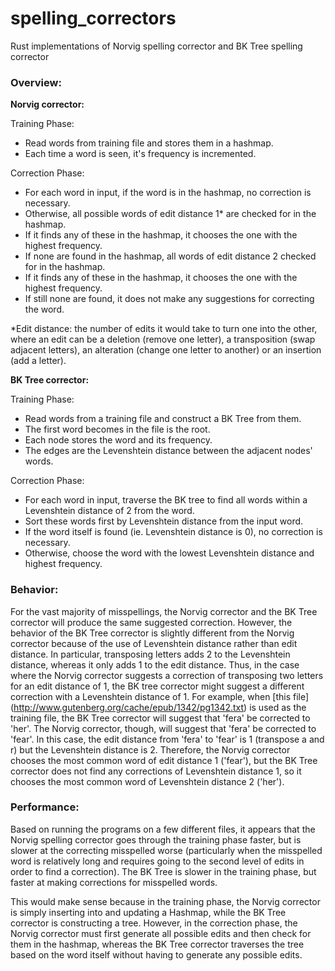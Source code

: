 # spelling_correctors

Rust implementations of Norvig spelling corrector and BK Tree spelling corrector

### Overview:

**Norvig corrector:**

Training Phase:
- Read words from training file and stores them in a hashmap.
- Each time a word is seen, it's frequency is incremented.

Correction Phase:
- For each word in input, if the word is in the hashmap, no correction is necessary.
- Otherwise, all possible words of edit distance 1* are checked for in the hashmap.
- If it finds any of these in the hashmap, it chooses the one with the highest frequency.
- If none are found in the hashmap, all words of edit distance 2 checked for in the hashmap.
- If it finds any of these in the hashmap, it chooses the one with the highest frequency.
- If still none are found, it does not make any suggestions for correcting the word.

*Edit distance: the number of edits it would take to turn one into the other, where an edit can be a deletion (remove one letter), a transposition (swap adjacent letters), an alteration (change one letter to another) or an insertion (add a letter).

**BK Tree corrector:**

Training Phase:
- Read words from a training file and construct a BK Tree from them.
- The first word becomes in the file is the root.
- Each node stores the word and its frequency.
- The edges are the Levenshtein distance between the adjacent nodes' words.

Correction Phase:
- For each word in input, traverse the BK tree to find all words within a Levenshtein distance of 2 from the word.
- Sort these words first by Levenshtein distance from the input word.
- If the word itself is found (ie. Levenshtein distance is 0), no correction is necessary.
- Otherwise, choose the word with the lowest Levenshtein distance and highest frequency.

### Behavior:

For the vast majority of misspellings, the Norvig corrector and the BK Tree corrector will produce the same suggested correction. However, the behavior of the BK Tree  corrector is slightly different from the Norvig corrector because of the use of Levenshtein distance rather than edit distance. In particular, transposing letters adds 2 to the Levenshtein distance, whereas it only adds 1 to the edit distance. Thus, in the case where the Norvig corrector suggests a correction of transposing two letters for an edit distance of 1, the BK tree corrector might suggest a different correction with a Levenshtein distance of 1. For example, when [this file] (http://www.gutenberg.org/cache/epub/1342/pg1342.txt) is used as the training file, the BK Tree corrector will suggest that 'fera' be corrected to 'her'. The Norvig corrector, though, will suggest that 'fera' be corrected to 'fear'. In this case, the edit distance from 'fera' to 'fear' is 1 (transpose a and r) but the Levenshtein distance is 2. Therefore, the Norvig corrector chooses the most common word of edit distance 1 ('fear'), but the BK Tree corrector does not find any corrections of Levenshtein distance 1, so it chooses the most common word of Levenshtein distance 2 ('her').

### Performance:

Based on running the programs on a few different files, it appears that the	Norvig spelling corrector goes through the training phase faster, but is slower at the correcting misspelled worse (particularly when the misspelled word is relatively long and requires going to the second level of edits in order to find a correction). The BK Tree is slower in the training phase, but faster at making corrections for misspelled words.

This would make sense because in the training phase, the Norvig corrector is simply inserting into and updating a Hashmap, while the BK Tree corrector is constructing a tree. However, in the correction phase, the Norvig corrector must first generate all possible edits and then check for them in the hashmap, whereas the BK Tree corrector traverses the tree based on the word itself without having to generate any possible edits.
	
